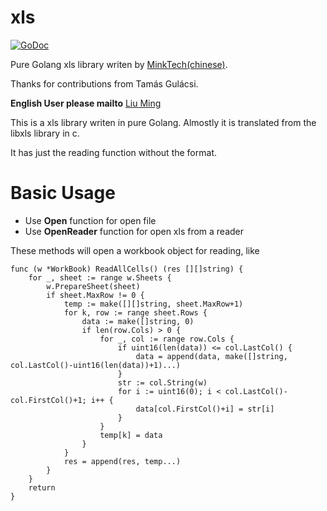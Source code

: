 # xls

[![GoDoc](https://godoc.org/github.com/extrame/xls?status.svg)](https://godoc.org/github.com/extrame/xls)

Pure Golang xls library writen by [MinkTech(chinese)](http://www.mink-tech.com). 

Thanks for contributions from Tamás Gulácsi. 

**English User please mailto** [Liu Ming](mailto:liuming@mink-tech.com)

This is a xls library writen in pure Golang. Almostly it is translated from the libxls library in c.

It has just the reading function without the format.

# Basic Usage

* Use **Open** function for open file
* Use **OpenReader** function for open xls from a reader

These methods will open a workbook object for reading, like

	func (w *WorkBook) ReadAllCells() (res [][]string) {
		for _, sheet := range w.Sheets {
			w.PrepareSheet(sheet)
			if sheet.MaxRow != 0 {
				temp := make([][]string, sheet.MaxRow+1)
				for k, row := range sheet.Rows {
					data := make([]string, 0)
					if len(row.Cols) > 0 {
						for _, col := range row.Cols {
							if uint16(len(data)) <= col.LastCol() {
								data = append(data, make([]string, col.LastCol()-uint16(len(data))+1)...)
							}
							str := col.String(w)
							for i := uint16(0); i < col.LastCol()-col.FirstCol()+1; i++ {
								data[col.FirstCol()+i] = str[i]
							}
						}
						temp[k] = data
					}
				}
				res = append(res, temp...)
			}
		}
		return
	}

